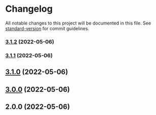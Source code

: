 # Changelog

All notable changes to this project will be documented in this file. See [standard-version](https://github.com/conventional-changelog/standard-version) for commit guidelines.

### [3.1.2](///compare/v3.1.1...v3.1.2) (2022-05-06)

### [3.1.1](///compare/v3.1.0...v3.1.1) (2022-05-06)

## [3.1.0](///compare/v3.0.0...v3.1.0) (2022-05-06)

## [3.0.0](///compare/v2.0.0...v3.0.0) (2022-05-06)

## 2.0.0 (2022-05-06)
